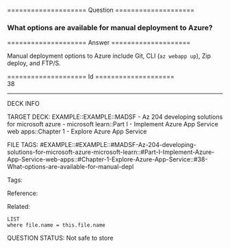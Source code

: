 ==================== Question ====================  

### What options are available for manual deployment to Azure?  

==================== Answer ====================  

Manual deployment options to Azure include Git, CLI (`az webapp up`), Zip deploy, and FTP/S.

==================== Id ====================  
38

---

DECK INFO

TARGET DECK: EXAMPLE::EXAMPLE::MADSF - Az 204 developing solutions for microsoft azure - microsoft learn::Part I - Implement Azure App Service web apps::Chapter 1 - Explore Azure App Service

FILE TAGS: #EXAMPLE::#EXAMPLE::#MADSF-Az-204-developing-solutions-for-microsoft-azure-microsoft-learn::#Part-I-Implement-Azure-App-Service-web-apps::#Chapter-1-Explore-Azure-App-Service::#38-What-options-are-available-for-manual-depl

Tags:

Reference:

Related:

```dataview
LIST
where file.name = this.file.name
```

QUESTION STATUS: Not safe to store
